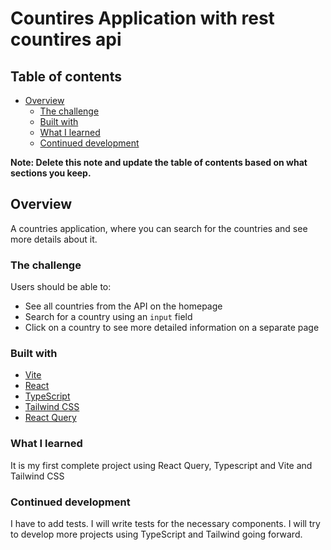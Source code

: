 # Countires Application with rest countires api

## Table of contents

- [Overview](#overview)
  - [The challenge](#the-challenge)
  - [Built with](#built-with)
  - [What I learned](#what-i-learned)
  - [Continued development](#continued-development)

**Note: Delete this note and update the table of contents based on what sections you keep.**

## Overview

A countries application, where you can search for the countries and see more details about it.

### The challenge

Users should be able to:

- See all countries from the API on the homepage
- Search for a country using an `input` field
- Click on a country to see more detailed information on a separate page

### Built with

- [Vite](https://vitejs.dev/)
- [React](https://reactjs.org/)
- [TypeScript](https://www.typescriptlang.org/)
- [Tailwind CSS](https://tailwindcss.com/)
- [React Query](https://tanstack.com/query/latest/)

### What I learned

It is my first complete project using React Query, Typescript and Vite and Tailwind CSS

### Continued development

I have to add tests. I will write tests for the necessary components.
I will try to develop more projects using TypeScript and Tailwind going forward.
